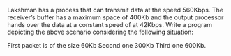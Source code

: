 Lakshman has a process that can transmit data at the speed 560Kbps. The receiver’s
buffer has a maximum space of 400Kb and the output processor hands over the data at a
constant speed of at 42Kbps. Write a program depicting the above scenario considering
the following situation:

First packet is of the size 60Kb
Second one 300Kb
Third one 600Kb. 
